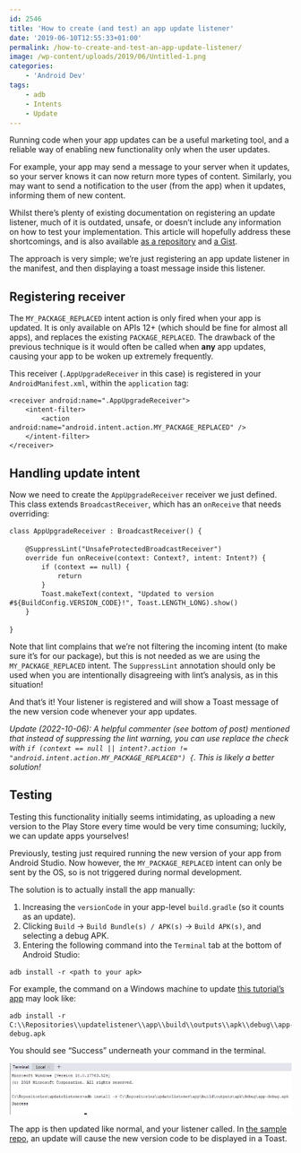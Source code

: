 ```yaml
---
id: 2546
title: 'How to create (and test) an app update listener'
date: '2019-06-10T12:55:33+01:00'
permalink: /how-to-create-and-test-an-app-update-listener/
image: /wp-content/uploads/2019/06/Untitled-1.png
categories:
    - 'Android Dev'
tags:
    - adb
    - Intents
    - Update
---
```


Running code when your app updates can be a useful marketing tool, and a reliable way of enabling new functionality only when the user updates.

For example, your app may send a message to your server when it updates, so your server knows it can now return more types of content. Similarly, you may want to send a notification to the user (from the app) when it updates, informing them of new content.

Whilst there’s plenty of existing documentation on registering an update listener, much of it is outdated, unsafe, or doesn’t include any information on how to test your implementation. This article will hopefully address these shortcomings, and is also available [as a repository](https://github.com/JakeSteam/UpdateListener) and [a Gist](https://gist.github.com/JakeSteam/4561f0f46a7b08be50785a72559f8fef).

The approach is very simple; we’re just registering an app update listener in the manifest, and then displaying a toast message inside this listener.

## Registering receiver

The `MY_PACKAGE_REPLACED` intent action is only fired when your app is updated. It is only available on APIs 12+ (which should be fine for almost all apps), and replaces the existing `PACKAGE_REPLACED`. The drawback of the previous technique is it would often be called when **any** app updates, causing your app to be woken up extremely frequently.

This receiver (`.AppUpgradeReceiver` in this case) is registered in your `AndroidManifest.xml`, within the `application` tag:

```
<receiver android:name=".AppUpgradeReceiver">
    <intent-filter>
        <action android:name="android.intent.action.MY_PACKAGE_REPLACED" />
    </intent-filter>
</receiver>
```

## Handling update intent

Now we need to create the `AppUpgradeReceiver` receiver we just defined. This class extends `BroadcastReceiver`, which has an `onReceive` that needs overriding:

```
class AppUpgradeReceiver : BroadcastReceiver() {

    @SuppressLint("UnsafeProtectedBroadcastReceiver")
    override fun onReceive(context: Context?, intent: Intent?) {
        if (context == null) {
            return
        }
        Toast.makeText(context, "Updated to version #${BuildConfig.VERSION_CODE}!", Toast.LENGTH_LONG).show()
    }

}
```

Note that lint complains that we’re not filtering the incoming intent (to make sure it’s for our package), but this is not needed as we are using the `MY_PACKAGE_REPLACED` intent. The `SuppressLint` annotation should only be used when you are intentionally disagreeing with lint’s analysis, as in this situation!

And that’s it! Your listener is registered and will show a Toast message of the new version code whenever your app updates.

*Update (2022-10-06): A helpful commenter (see bottom of post) mentioned that instead of suppressing the lint warning, you can use replace the check with `if (context == null || intent?.action != "android.intent.action.MY_PACKAGE_REPLACED") {`. This is likely a better solution!*

## Testing

Testing this functionality initially seems intimidating, as uploading a new version to the Play Store every time would be very time consuming; luckily, we can update apps yourselves!

Previously, testing just required running the new version of your app from Android Studio. Now however, the `MY_PACKAGE_REPLACED` intent can only be sent by the OS, so is not triggered during normal development.

The solution is to actually install the app manually:

1. Increasing the `versionCode` in your app-level `build.gradle` (so it counts as an update).
2. Clicking `Build` -&gt; `Build Bundle(s) / APK(s)` -&gt; `Build APK(s)`, and selecting a debug APK.
3. Entering the following command into the `Terminal` tab at the bottom of Android Studio:

```
adb install -r <path to your apk>
```

For example, the command on a Windows machine to update [this tutorial’s app](https://github.com/JakeSteam/UpdateListener) may look like:

```text
adb install -r C:\\Repositories\\updatelistener\\app\\build\\outputs\\apk\\debug\\app-debug.apk
```

You should see “Success” underneath your command in the terminal.

[![](/wp-content/uploads/2019/06/Annotation-2019-06-10-125106.jpg)](/wp-content/uploads/2019/06/Annotation-2019-06-10-125106.jpg)

The app is then updated like normal, and your listener called. In [the sample repo](https://github.com/JakeSteam/UpdateListener), an update will cause the new version code to be displayed in a Toast.